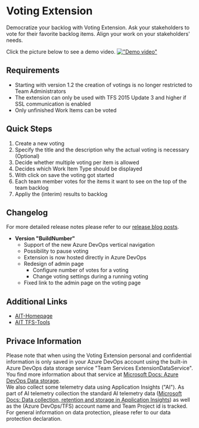 # Voting Extension

Democratize your backlog with Voting Extension. Ask your stakeholders to vote for their favorite backlog items. Align your work on your stakeholders' needs.

Click the picture below to see a demo video.
[!["Demo video"](https://asap-voting-preview.azurewebsites.net/Video/VotingExtensionDemo_First_Frame.png)](https://youtu.be/GvzbQba2cGU)

## Requirements
- Starting with version 1.2 the creation of votings is no longer restricted to Team Administrators
- The extension can only be used with TFS 2015 Update 3 and higher if SSL communication is enabled
- Only unfinished Work Items can be voted

## Quick Steps
1. Create a new voting 
2. Specify the title and the description why the actual voting is necessary (Optional)
3. Decide whether multiple voting per item is allowed
4. Decides which Work Item Type should be displayed
5. With click on save the voting got started
6. Each team member votes for the items it want to see on the top of the team backlog
7. Appliy the (interim) results to backlog 

## Changelog
For more detailed release notes please refer to our <a href="https://www.aitgmbh.de/blog/" target="_blank">release blog posts</a>.

- **Version "__BuildNumber__"**
    - Support of the new Azure DevOps vertical navigation
    - Possibility to pause voting
    - Extension is now hosted directly in Azure DevOps 
    - Redesign of admin page
        - Configure number of votes for a voting 
        - Change voting settings during a running voting
    - Fixed link to the admin page on the voting page

## Additional Links
- <a href="http://www.aitgmbh.de/" target="_blank">AIT-Homepage</a>
- <a href="https://www.aitgmbh.de/downloads/?term=20&orderby=date&order=desc" target="_blank">AIT TFS-Tools</a>

## Privace Information
Please note that when using the Voting Extension personal and confidential information is only saved in your Azure DevOps account using the built-in Azure DevOps data storage service "Team Services ExtensionDataService". You find more information about that service at <a href="https://docs.microsoft.com/en-us/vsts/extend/develop/data-storage?view=vsts" target="_blank">Microsoft Docs: Azure DevOps Data storage</a>.
<br/>We also collect some telemetry data using Application Insights ("AI"). As part of AI telemetry collection the standard AI telemetry data (<a href="https://docs.microsoft.com/en-us/azure/application-insights/app-insights-data-retention-privacy" target="_blank">Microsoft Docs: Data collection, retention and storage in Application Insights</a>)
as well as the (Azure DevOps/TFS) account name and Team Project id is tracked.
<br/>For general information on data protection, please refer to our data protection declaration.